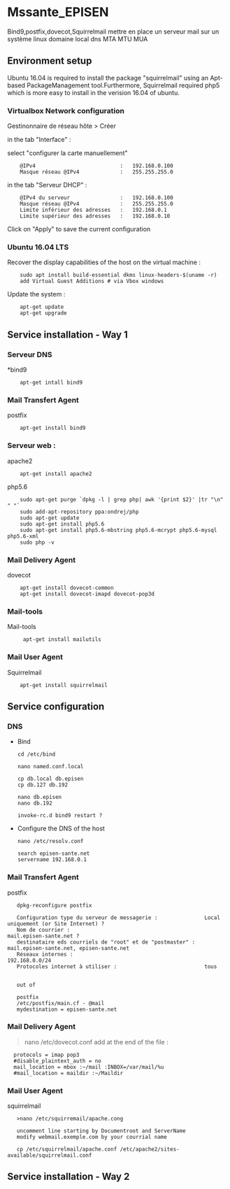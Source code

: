 # Mssante_EPISEN
Bind9,postfix,dovecot,Squirrelmail
 mettre en place un serveur mail sur un système linux
 domaine local 
 dns 
 MTA
 MTU
 MUA
## Environment setup
Ubuntu 16.04 is required to install the package "squirrelmail" using an Apt-based PackageManagement tool.Furthermore, Squirrelmail required php5 which is more easy to install in the verision 16.04 of ubuntu.

### Virtualbox Network configuration

Gestinonnaire de réseau hôte > Créer 

in the tab "Interface" :

select "configurer la carte manuellement"
        
        @IPv4                           :   192.168.0.100
        Masque réseau @IPv4             :   255.255.255.0
        
in the tab "Serveur DHCP" :

        @IPv4 du serveur                :   192.168.0.100
        Masque réseau @IPv4             :   255.255.255.0
        Limite inférieur des adresses   :   192.168.0.1
        Limite supérieur des adresses   :   192.168.0.10
        
 Click on "Apply" to save the current configuration 


### Ubuntu 16.04 LTS

Recover the display capabilities of the host on the virtual machine :

        sudo apt install build-essential dkms linux-headers-$(uname -r)
        add Virtual Guest Additions # via Vbox windows 

Update the system :

        apt-get update
        apt-get upgrade


## Service installation - Way 1

### Serveur DNS
*bind9

        apt-get intall bind9
### Mail Transfert Agent

postfix 

        apt-get install bind9

### Serveur web :

apache2

        apt-get install apache2
        
php5.6

        sudo apt-get purge `dpkg -l | grep php| awk '{print $2}' |tr "\n" " "`
        sudo add-apt-repository ppa:ondrej/php
        sudo apt-get update
        sudo apt-get install php5.6
        sudo apt-get install php5.6-mbstring php5.6-mcrypt php5.6-mysql php5.6-xml
        sudo php -v
        
### Mail Delivery Agent
dovecot

        apt-get install dovecot-common
        apt-get install dovecot-imapd dovecot-pop3d
### Mail-tools 

Mail-tools

         apt-get install mailutils


### Mail User Agent
Squirrelmail

        apt-get install squirrelmail
        
## Service configuration

### DNS

- Bind 

      cd /etc/bind
      
      nano named.conf.local
      
      cp db.local db.episen
      cp db.127 db.192
      
      nano db.episen
      nano db.192
      
      invoke-rc.d bind9 restart ?
      
- Configure the DNS of the host 
      
      nano /etc/resolv.conf
      
      search episen-sante.net
      servername 192.168.0.1

### Mail Transfert Agent

postfix

       dpkg-reconfigure postfix 
       
       Configuration type du serveur de messagerie :               Local uniquement (or Site Internet) ?
       Nom de courrier :                                           mail.episen-sante.net ?
       destinataire eds courriels de "root" et de "postmaster" :   mail.episen-sante.net, episen-sante.net
       Réseaux internes :                                          192.168.0.0/24
       Protocoles internet à utiliser :                            tous
       
       
       out of 
       
       postfix
       /etc/postfix/main.cf - @mail 
       mydestination = episen-sante.net

### Mail Delivery Agent

>nano /etc/dovecot.conf
 add at the end of the file :
 
      protocols = imap pop3
      #disable_plaintext_auth = no
      mail_location = mbox :~/mail :INBOX=/var/mail/%u
      #mail_location = maildir :~/Maildir
 
### Mail User Agent
squirrelmail 
 
       >nano /etc/squirremail/apache.cong
       
       uncomment line starting by Documentroot and ServerName
       modify webmail.exemple.com by your courrial name
       
       cp /etc/squirrelmail/apache.conf /etc/apache2/sites-available/squirrelmail.conf

       
## Service installation - Way 2


